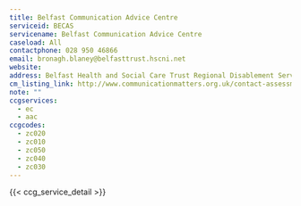 ```yaml
---
title: Belfast Communication Advice Centre
serviceid: BECAS
servicename: Belfast Communication Advice Centre
caseload: All
contactphone: 028 950 46866
email: bronagh.blaney@belfasttrust.hscni.net
website:
address: Belfast Health and Social Care Trust Regional Disablement Services  Musgrave Park Hospital  Stockman’s Lane Belfast  BT9 7JB
cm_listing_link: http://www.communicationmatters.org.uk/contact-assessment-service/communication-advice-centre
note: ""
ccgservices:
  - ec
  - aac
ccgcodes:
  - zc020
  - zc010
  - zc050
  - zc040
  - zc030
---
```


{{< ccg_service_detail >}}
